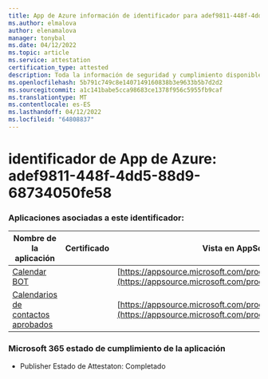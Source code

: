 ```yaml
---
title: App de Azure información de identificador para adef9811-448f-4dd5-88d9-68734050fe58
ms.author: elmalova
author: elenamalova
manager: tonybal
ms.date: 04/12/2022
ms.topic: article
ms.service: attestation
certification_type: attested
description: Toda la información de seguridad y cumplimiento disponible para adef9811-448f-4dd5-88d9-68734050fe58.
ms.openlocfilehash: 5b791c749c8e1407149160838b3e9633b5b7d2d2
ms.sourcegitcommit: a1c141babe5cca98683ce1378f956c5955fb9caf
ms.translationtype: MT
ms.contentlocale: es-ES
ms.lasthandoff: 04/12/2022
ms.locfileid: "64808837"
---
```

# <a name="azure-app-id-adef9811-448f-4dd5-88d9-68734050fe58"></a>identificador de App de Azure: adef9811-448f-4dd5-88d9-68734050fe58


### <a name="apps-associated-with-this-id"></a>Aplicaciones asociadas a este identificador:
| **Nombre de la aplicación** | **Certificado** | **Vista en AppSource** |
|--------------|---------------|-----------------------|
| [Calendar BOT](../forward/WA104381271.md) |  | [https://appsource.microsoft.com/product/office/WA104381271](https://appsource.microsoft.com/product/office/WA104381271) |
| [Calendarios de contactos aprobados](../forward/WA104380294.md) |  | [https://appsource.microsoft.com/product/office/WA104380294](https://appsource.microsoft.com/product/office/WA104380294) |

### <a name="microsoft-365-app-compliance-status"></a>Microsoft 365 estado de cumplimiento de la aplicación
- Publisher Estado de Attestaton: Completado
